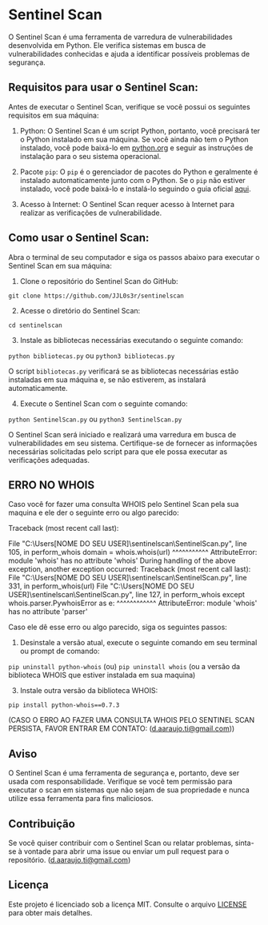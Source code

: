 # Sentinel Scan

O Sentinel Scan é uma ferramenta de varredura de vulnerabilidades desenvolvida em Python. Ele verifica sistemas em busca de vulnerabilidades conhecidas e ajuda a identificar possíveis problemas de segurança.

## Requisitos para usar o Sentinel Scan:

Antes de executar o Sentinel Scan, verifique se você possui os seguintes requisitos em sua máquina:

1. Python: O Sentinel Scan é um script Python, portanto, você precisará ter o Python instalado em sua máquina. Se você ainda não tem o Python instalado, você pode baixá-lo em [python.org](https://www.python.org/downloads/) e seguir as instruções de instalação para o seu sistema operacional.

2. Pacote `pip`: O `pip` é o gerenciador de pacotes do Python e geralmente é instalado automaticamente junto com o Python. Se o `pip` não estiver instalado, você pode baixá-lo e instalá-lo seguindo o guia oficial [aqui](https://pip.pypa.io/en/stable/installing/).

3. Acesso à Internet: O Sentinel Scan requer acesso à Internet para realizar as verificações de vulnerabilidade.

## Como usar o Sentinel Scan:

Abra o terminal de seu computador e siga os passos abaixo para executar o Sentinel Scan em sua máquina:

1. Clone o repositório do Sentinel Scan do GitHub:

`git clone https://github.com/JJL0s3r/sentinelscan`

2. Acesse o diretório do Sentinel Scan:

`cd sentinelscan`

3. Instale as bibliotecas necessárias executando o seguinte comando:

`python bibliotecas.py` ou `python3 bibliotecas.py`


O script `bibliotecas.py` verificará se as bibliotecas necessárias estão instaladas em sua máquina e, se não estiverem, as instalará automaticamente.

4. Execute o Sentinel Scan com o seguinte comando:

`python SentinelScan.py` ou `python3 SentinelScan.py`


O Sentinel Scan será iniciado e realizará uma varredura em busca de vulnerabilidades em seu sistema. Certifique-se de fornecer as informações necessárias solicitadas pelo script para que ele possa executar as verificações adequadas.








## ERRO NO WHOIS

Caso você for fazer uma consulta WHOIS pelo Sentinel Scan pela sua maquina e ele der o seguinte erro ou algo parecido:

Traceback (most recent call last):

  File "C:\Users\[NOME DO SEU USER]\sentinelscan\SentinelScan.py", line 105, in perform_whois
    domain = whois.whois(url)
             ^^^^^^^^^^^
AttributeError: module 'whois' has no attribute 'whois'
During handling of the above exception, another exception occurred:
Traceback (most recent call last):
  File "C:\Users\[NOME DO SEU USER]\sentinelscan\SentinelScan.py", line 331, in <module>
    perform_whois(url)
  File "C:\Users\[NOME DO SEU USER]\sentinelscan\SentinelScan.py", line 127, in perform_whois
    except whois.parser.PywhoisError as e:
           ^^^^^^^^^^^^
AttributeError: module 'whois' has no attribute 'parser'

Caso ele dê esse erro ou algo parecido, siga os seguintes passos:
1. Desinstale a versão atual, execute o seguinte comando em seu terminal ou prompt de comando:

`pip uninstall python-whois` (ou) `pip uninstall whois` (ou a versão da biblioteca WHOIS que estiver instalada em sua maquina)

3. Instale outra versão da biblioteca WHOIS:

`pip install python-whois==0.7.3`

(CASO O ERRO AO FAZER UMA CONSULTA WHOIS PELO SENTINEL SCAN PERSISTA, FAVOR ENTRAR EM CONTATO: (d.aaraujo.ti@gmail.com))






## Aviso

O Sentinel Scan é uma ferramenta de segurança e, portanto, deve ser usada com responsabilidade. Verifique se você tem permissão para executar o scan em sistemas que não sejam de sua propriedade e nunca utilize essa ferramenta para fins maliciosos.

## Contribuição

Se você quiser contribuir com o Sentinel Scan ou relatar problemas, sinta-se à vontade para abrir uma issue ou enviar um pull request para o repositório. (d.aaraujo.ti@gmail.com)

## Licença

Este projeto é licenciado sob a licença MIT. Consulte o arquivo [LICENSE](LICENSE) para obter mais detalhes.
